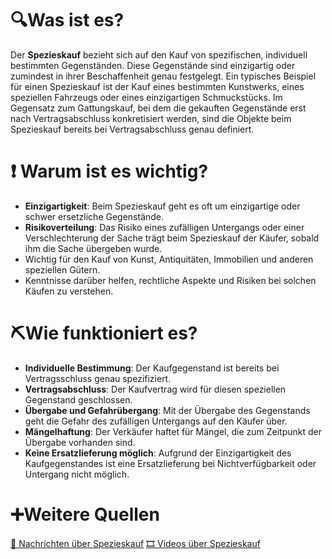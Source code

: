 # 🔍Was ist es?
Der **Spezieskauf** bezieht sich auf den Kauf von spezifischen, individuell bestimmten Gegenständen. Diese Gegenstände sind einzigartig oder zumindest in ihrer Beschaffenheit genau festgelegt. Ein typisches Beispiel für einen Spezieskauf ist der Kauf eines bestimmten Kunstwerks, eines speziellen Fahrzeugs oder eines einzigartigen Schmuckstücks. Im Gegensatz zum Gattungskauf, bei dem die gekauften Gegenstände erst nach Vertragsabschluss konkretisiert werden, sind die Objekte beim Spezieskauf bereits bei Vertragsabschluss genau definiert.

# ❗ Warum ist es wichtig?
- **Einzigartigkeit**: Beim Spezieskauf geht es oft um einzigartige oder schwer ersetzliche Gegenstände.
- **Risikoverteilung**: Das Risiko eines zufälligen Untergangs oder einer Verschlechterung der Sache trägt beim Spezieskauf der Käufer, sobald ihm die Sache übergeben wurde.
- Wichtig für den Kauf von Kunst, Antiquitäten, Immobilien und anderen speziellen Gütern.
- Kenntnisse darüber helfen, rechtliche Aspekte und Risiken bei solchen Käufen zu verstehen.

# ⛏Wie funktioniert es?
- **Individuelle Bestimmung**: Der Kaufgegenstand ist bereits bei Vertragsschluss genau spezifiziert.
- **Vertragsabschluss**: Der Kaufvertrag wird für diesen speziellen Gegenstand geschlossen.
- **Übergabe und Gefahrübergang**: Mit der Übergabe des Gegenstands geht die Gefahr des zufälligen Untergangs auf den Käufer über.
- **Mängelhaftung**: Der Verkäufer haftet für Mängel, die zum Zeitpunkt der Übergabe vorhanden sind.
- **Keine Ersatzlieferung möglich**: Aufgrund der Einzigartigkeit des Kaufgegenstandes ist eine Ersatzlieferung bei Nichtverfügbarkeit oder Untergang nicht möglich.

# ➕Weitere Quellen
[📄 Nachrichten über Spezieskauf](https://www.google.com/search?tbm=nws&q=Spezieskauf)
[🎞 Videos über Spezieskauf](https://www.google.com/search?tbm=vid&q=Spezieskauf)